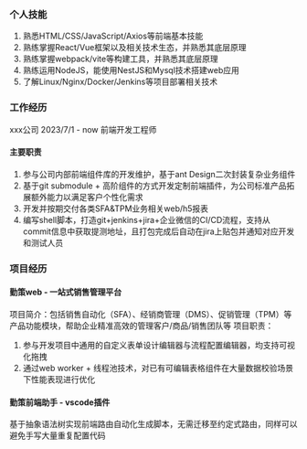 ### 个人技能
1. 熟悉HTML/CSS/JavaScript/Axios等前端基本技能
2. 熟练掌握React/Vue框架以及相关技术生态，并熟悉其底层原理
3. 熟练掌握webpack/vite等构建工具，并熟悉其底层原理
4. 熟练运用NodeJS，能使用NestJS和Mysql技术搭建web应用
5. 了解Linux/Nginx/Docker/Jenkins等项目部署相关技术

### 工作经历
xxx公司          2023/7/1 - now       前端开发工程师       
#### 主要职责
1. 参与公司内部前端组件库的开发维护，基于ant Design二次封装复杂业务组件
2. 基于git submodule + 高阶组件的方式开发定制前端插件，为公司标准产品拓展额外能力以满足客户个性化需求
3. 开发并按期交付各类SFA&TPM业务相关web/h5报表
4. 编写shell脚本，打造git+jenkins+jira+企业微信的CI/CD流程，支持从commit信息中获取提测地址，且打包完成后自动在jira上贴包并通知对应开发和测试人员

### 项目经历
#### 勤策web - 一站式销售管理平台
项目简介：包括销售自动化（SFA）、经销商管理（DMS）、促销管理（TPM）等产品功能模块，帮助企业精准高效的管理客户/商品/销售团队等
项目职责：
1. 参与开发项目中通用的自定义表单设计编辑器与流程配置编辑器，均支持可视化拖拽
2. 通过web worker + 线程池技术，对已有可编辑表格组件在大量数据校验场景下性能表现进行优化

#### 勤策前端助手 - vscode插件 
基于抽象语法树实现前端路由自动化生成脚本，无需迁移至约定式路由，同样可以避免手写大量重复配置代码